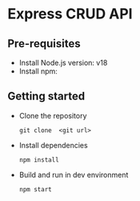 # Express CRUD API

## Pre-requisites

* Install Node.js version: v18
* Install npm:

## Getting started

* Clone the repository

	`git clone  <git url>`

* Install dependencies

	`npm install`

* Build and run in dev environment

	`npm start`